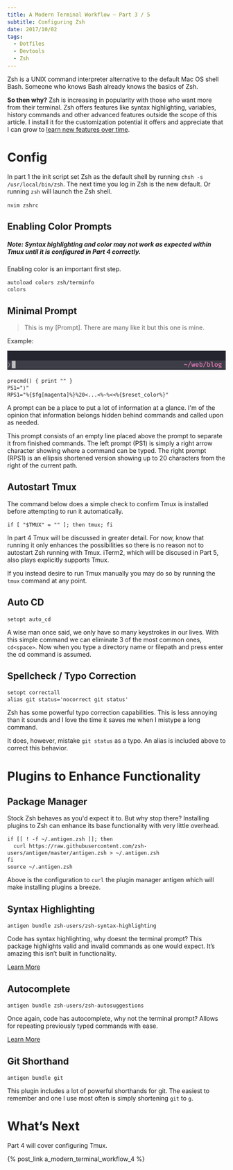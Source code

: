 ```yaml
---
title: A Modern Terminal Workflow — Part 3 / 5
subtitle: Configuring Zsh
date: 2017/10/02
tags:
  - Dotfiles
  - Devtools
  - Zsh
---
```


Zsh is a UNIX command interpreter alternative to the default Mac OS shell Bash. Someone who knows Bash already knows the basics of Zsh.

**So then why?** Zsh is increasing in popularity with those who want more from their terminal. Zsh offers features like syntax highlighting, variables, history commands and other advanced features outside the scope of this article. I install it for the customization potential it offers and appreciate that I can grow to [learn new features over time](https://www-s.acm.illinois.edu/workshops/zsh/why.html).

# Config

In part 1 the init script set Zsh as the default shell by running `chsh -s /usr/local/bin/zsh`. The next time you log in Zsh is the new default. Or running `zsh` will launch the Zsh shell.

`nvim zshrc`

## Enabling Color Prompts

##### Note: Syntax highlighting and color may not work as expected within Tmux until it is configured in Part 4 correctly.

Enabling color is an important first step.

``` vim zshrc
autoload colors zsh/terminfo
colors
```

## Minimal Prompt

> This is my [Prompt]. There are many like it but this one is mine.

Example:

![Prompt Example](/images/posts/a_modern_terminal_workflow_3_prompt.png)

``` vim zshrc
precmd() { print "" }
PS1="⟩"
RPS1="%{$fg[magenta]%}%20<...<%~%<<%{$reset_color%}"
```

A prompt can be a place to put a lot of information at a glance. I'm of the opinion that information belongs hidden behind commands and called upon as needed.

This prompt consists of an empty line placed above the prompt to separate it from finished commands. The left prompt (PS1) is simply a right arrow character showing where a command can be typed. The right prompt (RPS1) is an ellipsis shortened version showing up to 20 characters from the right of the current path.

## Autostart Tmux

The command below does a simple check to confirm Tmux is installed before attempting to run it automatically.

``` vim zshrc
if [ "$TMUX" = "" ]; then tmux; fi
```

In part 4 Tmux will be discussed in greater detail. For now, know that running it only enhances the possibilities so there is no reason not to autostart Zsh running with Tmux. iTerm2, which will be discused in Part 5, also plays explicitly supports Tmux.


If you instead desire to run Tmux manually you may do so by running the `tmux` command at any point.

## Auto CD

``` vim zshrc
setopt auto_cd
```

A wise man once said, we only have so many keystrokes in our lives. With this simple command we can eliminate 3 of the most common ones, `cd<space>`. Now when you type a directory name or filepath and press enter the cd command is assumed.

## Spellcheck / Typo Correction

``` vim zshrc
setopt correctall
alias git status='nocorrect git status'
```

Zsh has some powerful typo correction capabilities. This is less annoying than it sounds and I love the time it saves me when I mistype a long command.

It does, however, mistake `git status` as a typo. An alias is included above to correct this behavior.

# Plugins to Enhance Functionality

## Package Manager

Stock Zsh behaves as you'd expect it to. But why stop there? Installing plugins to Zsh can enhance its base functionality with very little overhead.

``` vim zshrc
if [[ ! -f ~/.antigen.zsh ]]; then
  curl https://raw.githubusercontent.com/zsh-users/antigen/master/antigen.zsh > ~/.antigen.zsh
fi
source ~/.antigen.zsh
```

Above is the configuration to `curl` the plugin manager antigen which will make installing plugins a breeze.

## Syntax Highlighting

``` vim zshrc
antigen bundle zsh-users/zsh-syntax-highlighting
```

Code has syntax highlighting, why doesnt the terminal prompt? This package highlights valid and invalid commands as one would expect. It’s amazing this isn’t built in functionality.

[Learn More](https://github.com/zsh-users/zsh-syntax-highlighting)

## Autocomplete

``` vim zshrc
antigen bundle zsh-users/zsh-autosuggestions
```

Once again, code has autocomplete, why not the terminal prompt? Allows for repeating previously typed commands with ease.

[Learn More](https://github.com/zsh-users/zsh-autosuggestions)

## Git Shorthand

``` vim zshrc
antigen bundle git
```

This plugin includes a lot of powerful shorthands for git. The easiest to remember and one I use most often is simply shortening `git` to `g`.

# What’s Next
Part 4 will cover configuring Tmux.

{% post_link a_modern_terminal_workflow_4 %}
